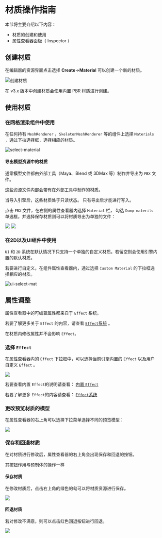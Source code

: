 # 材质操作指南 

本节将主要介绍以下内容：

- 材质的创建和使用
- 属性查看器面板（ Inspector ）

## 创建材质

在编辑器的资源界面点击选择 **Create**->**Material** 可以创建一个新的材质。

![创建材质](create-material/create.png)

在 v3.x 版本中创建材质会使用内置 PBR 材质进行创建。

## 使用材质

### 在网格渲染组件中使用

在任何持有 `MeshRenderer` ，`SkeletonMeshRenderer` 等的组件上选择 `Materials` ，通过下拉选择框，选择相应的材质。

![select-material](use-material/select.png)

#### 导出模型资源中的材质

通常模型文件都由外部工具（Maya、Blend 或 3DMax 等）制作并导出为 `FBX` 文件。 

这些资源文件内部会带有在外部工具中制作的材质。

当导入引擎后，这些材质处于只读状态。 只有导出后才能进行写入。

点击 `FBX` 文件，在右侧的属性查看器内选择 `Material` 栏， 勾选 `Dump materils` 单选框，并选择保存材质则可以将材质导出为单独的文件：

![](inspector/dump-material.png) ![](inspector/gen-material.png)

### 在2D以及UI组件中使用

`UI` 和 `2D` 系统在默认情况下只支持一个单独的自定义材质。若留空则会使用引擎内置的默认材质。

若要进行自定义，在组件属性查看器内，通过选择 `Custom Material` 的下拉框选择相应的材质。

![ui-select-mat](use-material/ui-select.png)

## 属性调整

属性查看器中的可编辑属性都来自于 `Effect` 系统。

若要了解更多关于 `Effect` 的内容，请查看 [ `Effect`系统]() 。

在材质内修改属性并不会影响 `Effect`。

### 选择 `Effect`

在属性查看器内的 `Effect` 下拉框中，可以选择当前引擎内置的 `Effect` 以及用户自定义 `Effect` 。

![](inspector/select-effect.png)

若要查看内置 `Effect`的说明请查看： [内置 `Effect`]()

若要了解更多 `Effect`的内容请查看： [ `Effect`系统]()

### 更改预览材质的模型

在属性查看器的右上角可以选择下拉菜单选择不同的预览模型：

![](inspector/preview-model-select.png)

### 保存和回退材质

在对材质进行修改后，属性查看器的右上角会出现保存和回退的按钮。

其按钮作用与预制体的操作一样

#### 保存材质

在修改材质后，点击右上角的绿色的勾可以将材质资源进行保存。

![](inspector/save-material.png)

#### 回退材质

若对修改不满意，则可以点击红色回退按钮进行回退。

![](inspector/revert-material.png)


